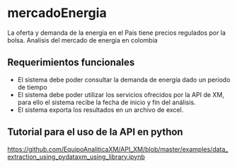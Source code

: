 # mercadoEnergia
La oferta y demanda de la energía en el Pais tiene precios regulados por la bolsa. 
Analisis del mercado de energia en colombia


## Requerimientos funcionales
* El sistema debe poder consultar la demanda de energía dado un periodo de tiempo
* El sistema debe poder utilizar los servicios ofrecidos por la API de XM, para ello el sistema recibe la fecha de inicio y fin del análisis. 
* El sistema exporta los resultados en un archivo de excel. 

## Tutorial para el uso de la API en python
https://github.com/EquipoAnaliticaXM/API_XM/blob/master/examples/data_extraction_using_pydataxm_using_library.ipynb
